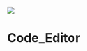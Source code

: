 [![](https://visitcount.itsvg.in/api?id=Nishantsurve&label=Repository%20Views&color=12&icon=1&pretty=true)](https://visitcount.itsvg.in)
</br>
# Code_Editor
